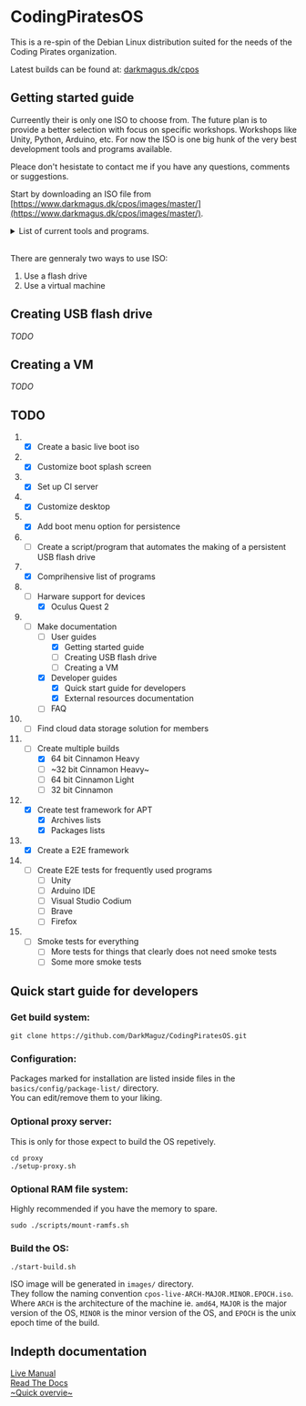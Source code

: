 # CodingPiratesOS
This is a re-spin of the Debian Linux distribution suited for the needs of the Coding Pirates organization.

Latest builds can be found at: [darkmagus.dk/cpos](https://www.darkmagus.dk/cpos)

## Getting started guide

Curreently their is only one ISO to choose from. The future plan is to provide a 
better selection with focus on specific workshops. Workshops like Unity, Python, Arduino, etc.
For now the ISO is one big hunk of the very best development tools and programs available.

Pleace don't hesistate to contact me if you have any questions, comments or suggestions.

Start by downloading an ISO file from [https://www.darkmagus.dk/cpos/images/master/](https://www.darkmagus.dk/cpos/images/master/).

<details>
<summary>List of current tools and programs.</summary>

| Program | Description | Version |
| --- | --- | --- |
| Arduino IDE | Arduino IDE |  |
| Atom | Text editor |  |
| Brave | The web browser | 
| Codium | Text editor |  |
| Discord | The chat client |  |
| Docker | VM Containerization |  |
| Firefox | A web browser by Mozilla |  |
| GHex | GUI hex editor |  |
| Gimp | Image editor suit |  |
| Git | Version control |  |
| gitg | Gnome GUI client for git | |
| Chrome | The web browser from Google |  |
| KiCAD | Electronic schematic and PCB design software |  |
| Microsoft .NET SDK | .NET Framework |  |
| MonoDevelop | Text editor |  |
| NodeJS | JavaScript runtime |  |
| Python3 | Python runtime |  |
| Ruby | Ruby runtime |  |
| Signal | The messaging app |  |
| Slack | The chat client |  |
| Spotify | Music streaming app |  |
| Steam | The gaming store |  |
| Sublime | Text editor |  |
| Unity | Game engine | lates LTS |
| UnityHub | | |
| VirtualBox | Virtual machine manager |  |
| WineHQ | Wine is a free software package that allows you to run Windows applications on Linux. |  |
| Wireshark | The packet analyzer |  |

</details>

<br>

There are genneraly two ways to use ISO:
1. Use a flash drive
2. Use a virtual machine

## Creating USB flash drive

*TODO*

## Creating a VM

*TODO*

## TODO
1. - [x] Create a basic live boot iso
2. - [x] Customize boot splash screen
3. - [x] Set up CI server
4. - [x] Customize desktop
5. - [x] Add boot menu option for persistence
6. - [ ] Create a script/program that automates the making of a persistent USB flash drive
7. - [x] Comprihensive list of programs
8. - [ ] Harware support for devices
        * [x] Oculus Quest 2
9. - [ ] Make documentation
      * [ ] User guides
        - [x] Getting started guide
        - [ ] Creating USB flash drive
        - [ ] Creating a VM
      * [x] Developer guides
        - [x] Quick start guide for developers
        - [x] External resources documentation
      * [ ] FAQ
10. - [ ] Find cloud data storage solution for members
11. - [ ] Create multiple builds
      * [x] 64 bit Cinnamon Heavy
      * [ ] ~32 bit Cinnamon Heavy~
      * [ ] 64 bit Cinnamon Light
      * [ ] 32 bit Cinnamon
12. - [x] Create test framework for APT
      * [x] Archives lists
      * [x] Packages lists
13. - [x] Create a E2E framework
14. - [ ] Create E2E tests for frequently used programs
      * [ ] Unity
      * [ ] Arduino IDE
      * [ ] Visual Studio Codium
      * [ ] Brave
      * [ ] Firefox
15. - [ ] Smoke tests for everything
      * [ ] More tests for things that clearly does not need smoke tests
      * [ ] Some more smoke tests

## Quick start guide for developers

### Get build system:
``` shell
git clone https://github.com/DarkMaguz/CodingPiratesOS.git
```

### Configuration:
Packages marked for installation are listed inside files in the `basics/config/package-list/` directory. <br>
You can edit/remove them to your liking. <br>

### Optional proxy server:
This is only for those expect to build the OS repetively.
``` shell
cd proxy
./setup-proxy.sh
```

### Optional RAM file system:
Highly recommended if you have the memory to spare.
``` shell
sudo ./scripts/mount-ramfs.sh
```

### Build the OS:
``` shell
./start-build.sh
```
ISO image will be generated in `images/` directory. <br>
They follow the naming convention `cpos-live-ARCH-MAJOR.MINOR.EPOCH.iso`. <br>
Where `ARCH` is the architecture of the machine ie. `amd64`, `MAJOR` is the major version of the OS, `MINOR` is the minor version of the OS, and `EPOCH` is the unix epoch time of the build.


## Indepth documentation

[Live Manual](data/docs/live-manual.landscape.en.letter.pdf) <br>
[Read The Docs](https://debian-live-config.readthedocs.io/en/latest/) <br>
[~Quick overvie~](data/docs/The-live-build.pdf) <br>
